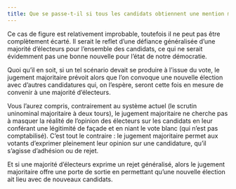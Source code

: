 ```yaml
---
title: Que se passe-t-il si tous les candidats obtiennent une mention majoritaire « insuffisant » ou « à rejeter » ?
---
```


Ce cas de figure est relativement improbable, toutefois il ne peut pas être complètement écarté. Il serait le reflet d’une défiance généralisée d’une majorité d’électeurs pour l’ensemble des candidats, ce qui ne serait évidemment pas une bonne nouvelle pour l’état de notre démocratie.

Quoi qu’il en soit, si un tel scénario devait se produire à l’issue du vote, le jugement majoritaire prévoit alors que l’on convoque une nouvelle élection avec d’autres candidatures qui, on l’espère, seront cette fois en mesure de convenir à une majorité d’électeurs.

Vous l’aurez compris, contrairement au système actuel (le scrutin uninominal majoritaire à deux tours), le jugement majoritaire ne cherche pas à masquer la réalité de l’opinion des électeurs sur les candidats en leur conférant une légitimité de façade et en niant le vote blanc (qui n’est pas comptabilisé).
C’est tout le contraire : le jugement majoritaire permet aux votants d’exprimer pleinement leur opinion sur une candidature, qu’il s’agisse d’adhésion ou de rejet.

Et si une majorité d’électeurs exprime un rejet généralisé, alors le jugement majoritaire offre une porte de sortie en permettant qu’une nouvelle élection ait lieu avec de nouveaux candidats.

